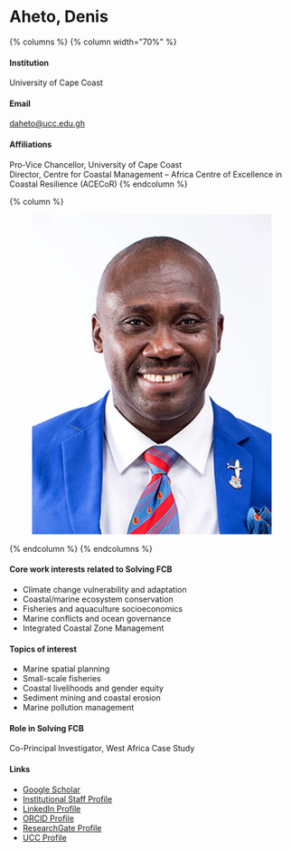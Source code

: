 # Aheto, Denis

{% columns %}
{% column width="70%" %}
#### Institution

University of Cape Coast

#### Email

daheto@ucc.edu.gh

#### Affiliations

Pro-Vice Chancellor, University of Cape Coast
\
Director, Centre for Coastal Management – Africa Centre of Excellence in Coastal Resilience (ACECoR)
{% endcolumn %}

{% column %}
<figure><img src="https://raw.githubusercontent.com/Solving-FCB/docs/refs/heads/main/.img/aheto-d.webp" alt=""></figure>
{% endcolumn %}
{% endcolumns %}

#### Core work interests related to Solving FCB

* Climate change vulnerability and adaptation
* Coastal/marine ecosystem conservation
* Fisheries and aquaculture socioeconomics
* Marine conflicts and ocean governance
* Integrated Coastal Zone Management

#### Topics of interest

* Marine spatial planning
* Small-scale fisheries
* Coastal livelihoods and gender equity
* Sediment mining and coastal erosion
* Marine pollution management

#### Role in Solving FCB

Co-Principal Investigator, West Africa Case Study

#### Links

* [Google Scholar](https://scholar.google.com/citations?user=f3TcSyQAAAAJ)
* [Institutional Staff Profile](https://ucc.edu.gh/staff/denis-w-aheto/)
* [LinkedIn Profile](https://www.linkedin.com/in/denis-worlanyo-aheto-phd-044b616b/?originalSubdomain=gh)
* [ORCID Profile](https://orcid.org/0000-0001-5722-1363)
* [ResearchGate Profile](https://www.researchgate.net/profile/Denis-Aheto-2)
* [UCC Profile](https://directory.ucc.edu.gh/p/denis-worlanyo-aheto)
